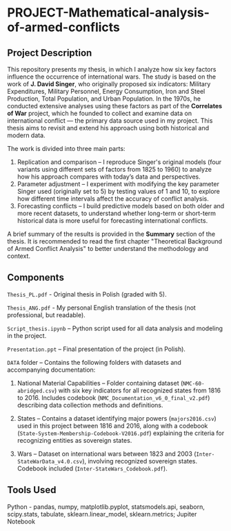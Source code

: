 # PROJECT-Mathematical-analysis-of-armed-conflicts

## Project Description

This repository presents my thesis, in which I analyze how six key factors influence the occurrence of international wars. The study is based on the work of **J. David Singer**, who originally proposed six indicators: Military Expenditures, Military Personnel, Energy Consumption, Iron and Steel Production, Total Population, and Urban Population. In the 1970s, he conducted extensive analyses using these factors as part of the **Correlates of War** project, which he founded to collect and examine data on international conflict — the primary data source used in my project. This thesis aims to revisit and extend his approach using both historical and modern data.

The work is divided into three main parts:

1. Replication and comparison – I reproduce Singer's original models (four variants using different sets of factors from 1825 to 1960) to analyze how his approach compares with today’s data and perspectives.
2. Parameter adjustment – I experiment with modifying the key parameter Singer used (originally set to 5) by testing values of 1 and 10, to explore how different time intervals affect the accuracy of conflict analysis.
3. Forecasting conflicts – I build predictive models based on both older and more recent datasets, to understand whether long-term or short-term historical data is more useful for forecasting international conflicts.

A brief summary of the results is provided in the **Summary** section of the thesis. It is recommended to read the first chapter "Theoretical Background of Armed Conflict Analysis" to better understand the methodology and context.

## Components
`Thesis_PL.pdf` - Original thesis in Polish (graded with 5).

`Thesis_ANG.pdf` -  My personal English translation of the thesis (not professional, but readable).

`Script_thesis.ipynb` – Python script used for all data analysis and modeling in the project.

`Presentation.ppt` – Final presentation of the project (in Polish).

`DATA` folder – Contains the following folders with datasets and accompanying documentation:

1. National Material Capabilities – Folder containing dataset (`NMC-60-abridged.csv`) with six key indicators for all recognized states from 1816 to 2016. Includes codebook (`NMC_Documentation_v6_0_final_v2.pdf`) describing data collection methods and definitions.

2. States – Contains a dataset identifying major powers (`majors2016.csv`) used in this project between 1816 and 2016, along with a codebook (`State-System-Membership-Codebook-V2016.pdf`) explaining the criteria for recognizing entities as sovereign states.

3. Wars – Dataset on international wars between 1823 and 2003 (`Inter-StateWarData_v4.0.csv`), involving recognized sovereign states. Codebook included (`Inter-StateWars_Codebook.pdf`).

## Tools Used

Python - pandas, numpy, matplotlib.pyplot, statsmodels.api, seaborn, scipy.stats, tabulate, sklearn.linear_model, sklearn.metrics; Jupiter Notebook

